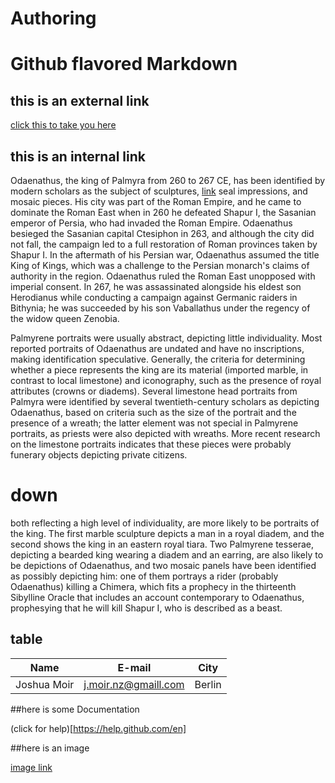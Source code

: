 # Authoring

# Github flavored Markdown

## this is an external link

[click this to take you here](www.notcot.org)

## this is an internal link 


Odaenathus, the king of Palmyra from 260 to 267 CE, has been identified by modern scholars as the subject of sculptures, [link](#down) seal impressions, and mosaic pieces. His city was part of the Roman Empire, and he came to dominate the Roman East when in 260 he defeated Shapur I, the Sasanian emperor of Persia, who had invaded the Roman Empire. Odaenathus besieged the Sasanian capital Ctesiphon in 263, and although the city did not fall, the campaign led to a full restoration of Roman provinces taken by Shapur I. In the aftermath of his Persian war, Odaenathus assumed the title King of Kings, which was a challenge to the Persian monarch's claims of authority in the region. Odaenathus ruled the Roman East unopposed with imperial consent. In 267, he was assassinated alongside his eldest son Herodianus while conducting a campaign against Germanic raiders in Bithynia; he was succeeded by his son Vaballathus under the regency of the widow queen Zenobia.

Palmyrene portraits were usually abstract, depicting little individuality. Most reported portraits of Odaenathus are undated and have no inscriptions, making identification speculative. Generally, the criteria for determining whether a piece represents the king are its material (imported marble, in contrast to local limestone) and iconography, such as the presence of royal attributes (crowns or diadems). Several limestone head portraits from Palmyra were identified by several twentieth-century scholars as depicting Odaenathus, based on criteria such as the size of the portrait and the presence of a wreath; the latter element was not special in Palmyrene portraits, as priests were also depicted with wreaths. More recent research on the limestone portraits indicates that these pieces were probably funerary objects depicting private citizens.

# down
both reflecting a high level of individuality, are more likely to be portraits of the king. The first marble sculpture depicts a man in a royal diadem, and the second shows the king in an eastern royal tiara. Two Palmyrene tesserae, depicting a bearded king wearing a diadem and an earring, are also likely to be depictions of Odaenathus, and two mosaic panels have been identified as possibly depicting him: one of them portrays a rider (probably Odaenathus) killing a Chimera, which fits a prophecy in the thirteenth Sibylline Oracle that includes an account contemporary to Odaenathus, prophesying that he will kill Shapur I, who is described as a beast.

## table
| Name | E-mail| City |
| --- | --- | --- |
| Joshua Moir | j.moir.nz@gmaill.com | Berlin |

##here is some Documentation

(click for help)[https://help.github.com/en]

##here is an image

[image link](./images/loki.jpg)



